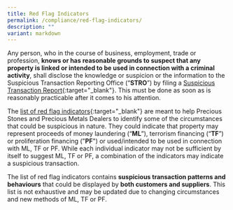 ```yaml
---
title: Red Flag Indicators
permalink: /compliance/red-flag-indicators/
description: ""
variant: markdown
---
```

Any person, who in the course of business, employment, trade or profession, **knows or has reasonable grounds to suspect that any property is linked or intended to be used in connection with a criminal activity**, shall disclose the knowledge or suspicion or the information to the Suspicious Transaction Reporting Office (“**STRO**”) by filing a [Suspicious Transaction Report](https://www.police.gov.sg/advisories/crime/commercial-crimes/suspicious-transaction-reporting-office){:target="_blank"}. This must be done as soon as is reasonably practicable after it comes to his attention. 

The [list of red flag indicators](/files/list%20of%20red%20flag%20indicators_20240502_v4.0.docx){:target="_blank"} are meant to help Precious Stones and Precious Metals Dealers to identify some of the circumstances that could be suspicious in nature. They could indicate that property may represent proceeds of money laundering (“**ML**”), terrorism financing (“**TF**”) or proliferation financing ("**PF**") or used/intended to be used in connection with ML, TF or PF. While each individual indicator may not be sufficient by itself to suggest ML, TF or PF, a combination of the indicators may indicate a suspicious transaction.

The list of red flag indicators contains **suspicious transaction patterns and behaviours** that could be displayed by **both customers and suppliers**. This list is not exhaustive and may be updated due to changing circumstances and new methods of ML, TF or PF.